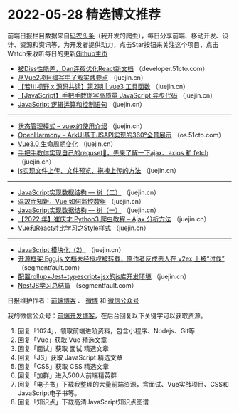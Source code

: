 # 2022-05-28 精选博文推荐

前端日报栏目数据来自[码农头条](https://toutiao.qdkfweb.cn/)（我开发的爬虫），每日分享前端、移动开发、设计、资源和资讯等，为开发者提供动力，点击Star按钮来关注这个项目，点击Watch来收听每日的更新[Github主页](https://github.com/kujian/frontendDaily)
* [被Diss性能差，Dan连夜优化React新文档](https://developer.51cto.com/article/710151.html) （developer.51cto.com）
* [从Vue2项目编写中了解实践要点](https://juejin.cn/post/7102242256459055118) （juejin.cn）
* [【若川视野 x 源码共读】第2期 | vue3 工具函数](https://juejin.cn/post/7102313609183068196) （juejin.cn）
* [【JavaScript】手把手教你写高质量 JavaScript 异步代码](https://juejin.cn/post/7102240670269571109) （juejin.cn）
* [JavaScript 逻辑运算和控制语句](https://juejin.cn/post/7102310378092101669) （juejin.cn）

***
* [状态管理模式 &#8211; vuex的使用介绍](https://juejin.cn/post/7102240525771604005) （juejin.cn）
* [OpenHarmony &#8211; ArkUI基于JSAPI实现的360°全景展示](https://os.51cto.com/article/710137.html) （os.51cto.com）
* [Vue3.0 生命周期变化](https://juejin.cn/post/7102239954209619999) （juejin.cn）
* [手把手教你实现自己的requset🌊，先来了解一下ajax、axios 和 fetch](https://juejin.cn/post/7102297558453583886) （juejin.cn）
* [js实现文件上传、文件预览、拖拽上传的方法](https://juejin.cn/post/7102292023386275876) （juejin.cn）

***
* [JavaScript实现数据结构 &#8212; 树（二）](https://juejin.cn/post/7102288828605399070) （juejin.cn）
* [温故而知新，Vue 如何监控数组](https://juejin.cn/post/7102368755275005959) （juejin.cn）
* [JavaScript实现数据结构 &#8212; 树（一）](https://juejin.cn/post/7102288657356652557) （juejin.cn）
* [【2022 年】崔庆才 Python3 爬虫教程 &#8211; Ajax 分析方法](https://juejin.cn/post/7102351903459115039) （juejin.cn）
* [Vue和React对比学习之Style样式](https://juejin.cn/post/7102274738910658568) （juejin.cn）

***
* [JavaScript 模块化（2）](https://juejin.cn/post/7102339571798507550) （juejin.cn）
* [开源框架 Egg.js 文档未经授权被转载，原作者反成恶人在 v2ex 上被“讨伐”](https://segmentfault.com/a/1190000041905157) （segmentfault.com）
* [配置rollup+Jest+typescript+jsx的js库开发环境](https://juejin.cn/post/7102330045909188645) （juejin.cn）
* [NestJS学习总结篇](https://segmentfault.com/a/1190000041904772) （segmentfault.com）

日报维护作者：[前端博客](https://qdkfweb.cn/) 、 [微博](http://weibo.com/kujian) 和 [微信公众号](https://open.weixin.qq.com/qr/code?username=caibaojian_com)

我的微信公众号：[前端开发博客](https://open.weixin.qq.com/qr/code?username=caibaojian_com)，在后台回复以下关键字可以获取资源。

1. 回复「1024」，领取前端进阶资料，包含小程序、Nodejs、Git等
2. 回复「Vue」获取 Vue 精选文章
3. 回复「面试」获取 面试 精选文章
4. 回复「JS」获取 JavaScript 精选文章
5. 回复「CSS」获取 CSS 精选文章
6. 回复「加群」进入500人前端精英群
7. 回复「电子书」下载我整理的大量前端资源，含面试、Vue实战项目、CSS和JavaScript电子书等。
8. 回复「知识点」下载高清JavaScript知识点图谱